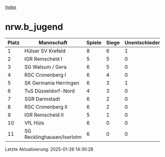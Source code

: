 [Index](./README.md)

# nrw.b_jugend

| Platz |  Mannschaft |  Spiele |  Siege |  Unentschieden |  Niederlagen |  Tore |  Differenz |  Punkte | 
| --- |  --- |  --- |  --- |  --- |  --- |  --- |  --- |  --- |  
|  1 |   Hülser SV Krefeld |   8 |   6 |   1 |   1 |   32:22 |   10 |   19 |  
|  2 |   IGR Remscheid I |   5 |   5 |   0 |   0 |   32:3 |   29 |   15 |  
|  3 |   SG Walsum / Gera |   6 |   5 |   0 |   1 |   36:20 |   16 |   15 |  
|  4 |   RSC Cronenberg I |   6 |   4 |   0 |   2 |   43:10 |   33 |   12 |  
|  5 |   SK Germania Herringen |   6 |   3 |   1 |   2 |   22:22 |   0 |   10 |  
|  6 |   TuS Düsseldorf-Nord |   4 |   3 |   0 |   1 |   19:7 |   12 |   9 |  
|  7 |   SGR Darmstadt |   6 |   2 |   0 |   4 |   16:18 |   -2 |   6 |  
|  8 |   RSC Cronenberg II |   6 |   2 |   0 |   4 |   10:26 |   -16 |   6 |  
|  9 |   IGR Remscheid II |   5 |   1 |   0 |   4 |   11:37 |   -26 |   3 |  
|  10 |   VfL Hüls |   6 |   0 |   0 |   6 |   9:23 |   -14 |   0 |  
|  11 |   SG Recklinghausen/Iserlohn |   6 |   0 |   0 |   6 |   10:52 |   -42 |   0 |  


Letzte Aktualisierung: 2025-01-26 14:30:28